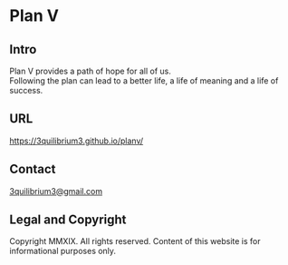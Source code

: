 # Plan V

## Intro
Plan V provides a path of hope for all of us.<br>
Following the plan can lead to a better life, a life of meaning and a life of success.

## URL
https://3quilibrium3.github.io/planv/

## Contact
3quilibrium3@gmail.com

## Legal and Copyright
Copyright MMXIX.
All rights reserved.
Content of this website is for informational purposes only.
